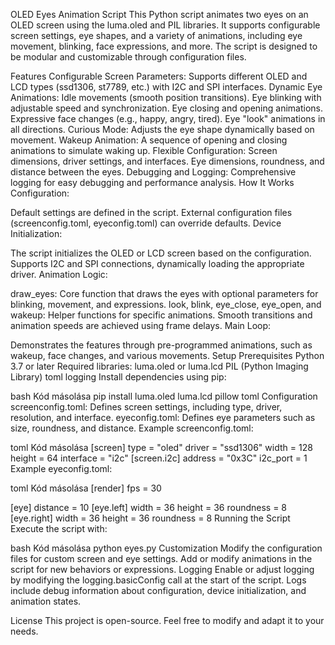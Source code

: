 OLED Eyes Animation Script
This Python script animates two eyes on an OLED screen using the luma.oled and PIL libraries. It supports configurable screen settings, eye shapes, and a variety of animations, including eye movement, blinking, face expressions, and more. The script is designed to be modular and customizable through configuration files.

Features
Configurable Screen Parameters: Supports different OLED and LCD types (ssd1306, st7789, etc.) with I2C and SPI interfaces.
Dynamic Eye Animations:
Idle movements (smooth position transitions).
Eye blinking with adjustable speed and synchronization.
Eye closing and opening animations.
Expressive face changes (e.g., happy, angry, tired).
Eye "look" animations in all directions.
Curious Mode: Adjusts the eye shape dynamically based on movement.
Wakeup Animation: A sequence of opening and closing animations to simulate waking up.
Flexible Configuration:
Screen dimensions, driver settings, and interfaces.
Eye dimensions, roundness, and distance between the eyes.
Debugging and Logging: Comprehensive logging for easy debugging and performance analysis.
How It Works
Configuration:

Default settings are defined in the script.
External configuration files (screenconfig.toml, eyeconfig.toml) can override defaults.
Device Initialization:

The script initializes the OLED or LCD screen based on the configuration.
Supports I2C and SPI connections, dynamically loading the appropriate driver.
Animation Logic:

draw_eyes: Core function that draws the eyes with optional parameters for blinking, movement, and expressions.
look, blink, eye_close, eye_open, and wakeup: Helper functions for specific animations.
Smooth transitions and animation speeds are achieved using frame delays.
Main Loop:

Demonstrates the features through pre-programmed animations, such as wakeup, face changes, and various movements.
Setup
Prerequisites
Python 3.7 or later
Required libraries:
luma.oled or luma.lcd
PIL (Python Imaging Library)
toml
logging
Install dependencies using pip:

bash
Kód másolása
pip install luma.oled luma.lcd pillow toml
Configuration
screenconfig.toml: Defines screen settings, including type, driver, resolution, and interface.
eyeconfig.toml: Defines eye parameters such as size, roundness, and distance.
Example screenconfig.toml:

toml
Kód másolása
[screen]
type = "oled"
driver = "ssd1306"
width = 128
height = 64
interface = "i2c"
[screen.i2c]
address = "0x3C"
i2c_port = 1
Example eyeconfig.toml:

toml
Kód másolása
[render]
fps = 30

[eye]
distance = 10
[eye.left]
width = 36
height = 36
roundness = 8
[eye.right]
width = 36
height = 36
roundness = 8
Running the Script
Execute the script with:

bash
Kód másolása
python eyes.py
Customization
Modify the configuration files for custom screen and eye settings.
Add or modify animations in the script for new behaviors or expressions.
Logging
Enable or adjust logging by modifying the logging.basicConfig call at the start of the script. Logs include debug information about configuration, device initialization, and animation states.

License
This project is open-source. Feel free to modify and adapt it to your needs.
